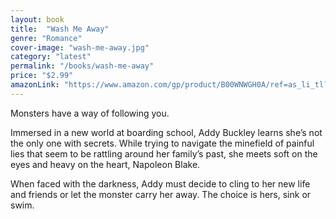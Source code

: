 ```yaml
---
layout: book
title:  "Wash Me Away"
genre: "Romance"
cover-image: "wash-me-away.jpg"
category: "latest"
permalink: "/books/wash-me-away"
price: "$2.99"
amazonLink: "https://www.amazon.com/gp/product/B00WNWGH0A/ref=as_li_tl?ie=UTF8&tag=owensmc-20&camp=1789&creative=9325&linkCode=as2&creativeASIN=B00WNWGH0A&linkId=04ff7c85afe1da5891b83575dbb89a27"
---
```

Monsters have a way of following you.

Immersed in a new world at boarding school, Addy Buckley learns she’s not the only one with secrets. While trying to navigate the minefield of painful lies that seem to be rattling around her family’s past, she meets soft on the eyes and heavy on the heart, Napoleon Blake.

When faced with the darkness, Addy must decide to cling to her new life and friends or let the monster carry her away. The choice is hers, sink or swim.
